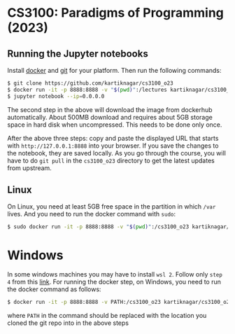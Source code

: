 # CS3100: Paradigms of Programming (2023)

## Running the Jupyter notebooks

Install [docker](https://docs.docker.com/install/#supported-platforms) and [git](https://git-scm.com/book/en/v2/Getting-Started-Installing-Git) for your platform. 
Then run the following commands:

```bash
$ git clone https://github.com/kartiknagar/cs3100_o23
$ docker run -it -p 8888:8888 -v "$(pwd)":/lectures kartiknagar/cs3100_o23:latest
$ jupyter notebook --ip=0.0.0.0
```
The second step in the above will download the image from dockerhub 
automatically. About 500MB download and requires about 5GB storage space 
in hard disk when uncompressed. This needs to be done only once.

After the above three steps: copy and paste the displayed URL that starts with `http://127.0.0.1:8888` into
your browser. If you save the changes to the notebook, they are saved locally.
As you go through the course, you will have to do `git pull` in the
`cs3100_o23` directory to get the latest updates from upstream.

## Linux

On Linux, you need at least 5GB free space in the partition in which `/var` lives.
And you need to run the docker command with `sudo`:

```bash
$ sudo docker run -it -p 8888:8888 -v "$(pwd)":/cs3100_o23 kartiknagar/cs3100_o23:latest
```

# Windows

In some windows machines you may have to install `wsl 2`. Follow only `step 4` from this [link](https://docs.microsoft.com/en-us/windows/wsl/install-win10#step-4---download-the-linux-kernel-update-package).
For running the docker step, on Windows, you need to run the docker command as follows:

```bash
$ docker run -it -p 8888:8888 -v PATH:/cs3100_o23 kartiknagar/cs3100_o23:latest
```
where `PATH` in the command should be replaced with the location you cloned the git repo into in the above steps

